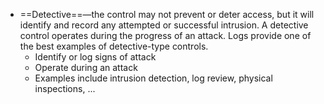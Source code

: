 -   ==Detective==—the control may not prevent or deter access, but it will identify and record any attempted or successful intrusion. A detective control operates during the progress of an attack. Logs provide one of the best examples of detective-type controls.
	-   Identify or log signs of attack
	-   Operate during an attack
	-   Examples include intrusion detection, log review, physical inspections, ...